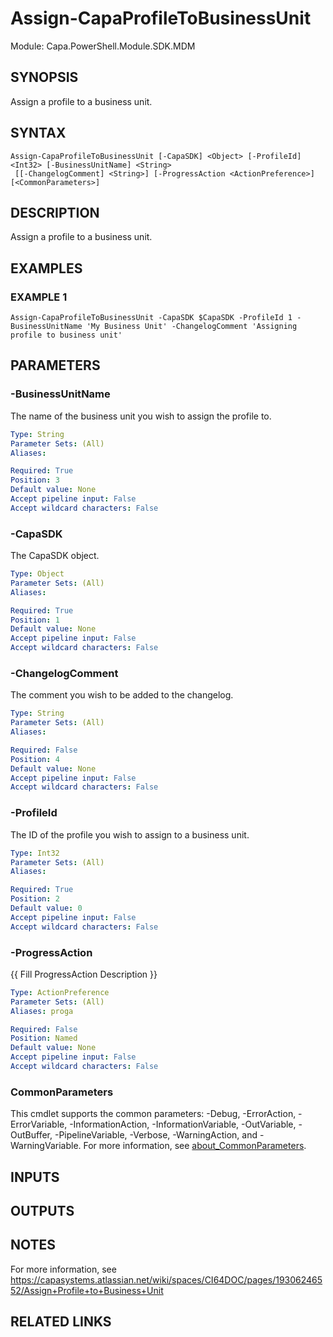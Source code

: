 # Assign-CapaProfileToBusinessUnit

Module: Capa.PowerShell.Module.SDK.MDM

## SYNOPSIS
Assign a profile to a business unit.

## SYNTAX

```
Assign-CapaProfileToBusinessUnit [-CapaSDK] <Object> [-ProfileId] <Int32> [-BusinessUnitName] <String>
 [[-ChangelogComment] <String>] [-ProgressAction <ActionPreference>] [<CommonParameters>]
```

## DESCRIPTION
Assign a profile to a business unit.

## EXAMPLES

### EXAMPLE 1
```
Assign-CapaProfileToBusinessUnit -CapaSDK $CapaSDK -ProfileId 1 -BusinessUnitName 'My Business Unit' -ChangelogComment 'Assigning profile to business unit'
```

## PARAMETERS

### -BusinessUnitName
The name of the business unit you wish to assign the profile to.

```yaml
Type: String
Parameter Sets: (All)
Aliases:

Required: True
Position: 3
Default value: None
Accept pipeline input: False
Accept wildcard characters: False
```

### -CapaSDK
The CapaSDK object.

```yaml
Type: Object
Parameter Sets: (All)
Aliases:

Required: True
Position: 1
Default value: None
Accept pipeline input: False
Accept wildcard characters: False
```

### -ChangelogComment
The comment you wish to be added to the changelog.

```yaml
Type: String
Parameter Sets: (All)
Aliases:

Required: False
Position: 4
Default value: None
Accept pipeline input: False
Accept wildcard characters: False
```

### -ProfileId
The ID of the profile you wish to assign to a business unit.

```yaml
Type: Int32
Parameter Sets: (All)
Aliases:

Required: True
Position: 2
Default value: 0
Accept pipeline input: False
Accept wildcard characters: False
```

### -ProgressAction
{{ Fill ProgressAction Description }}

```yaml
Type: ActionPreference
Parameter Sets: (All)
Aliases: proga

Required: False
Position: Named
Default value: None
Accept pipeline input: False
Accept wildcard characters: False
```

### CommonParameters
This cmdlet supports the common parameters: -Debug, -ErrorAction, -ErrorVariable, -InformationAction, -InformationVariable, -OutVariable, -OutBuffer, -PipelineVariable, -Verbose, -WarningAction, and -WarningVariable. For more information, see [about_CommonParameters](http://go.microsoft.com/fwlink/?LinkID=113216).

## INPUTS

## OUTPUTS

## NOTES
For more information, see https://capasystems.atlassian.net/wiki/spaces/CI64DOC/pages/19306246552/Assign+Profile+to+Business+Unit

## RELATED LINKS
